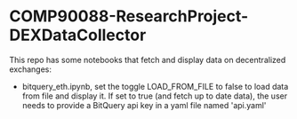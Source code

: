 # COMP90088-ResearchProject-DEXDataCollector
 
This repo has some notebooks that fetch and display data on decentralized exchanges:
- bitquery_eth.ipynb, set the toggle LOAD_FROM_FILE to false to load data from file and display it. If set to true (and fetch up to date data), the user needs to provide a BitQuery api key in a yaml file named 'api.yaml'